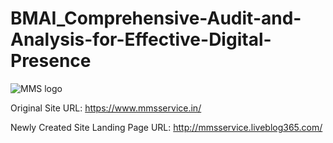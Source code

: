 # BMAI_Comprehensive-Audit-and-Analysis-for-Effective-Digital-Presence
![MMS logo](https://github.com/user-attachments/assets/176ba381-b22c-4dcf-9d9b-0522f3f852dd)

Original Site URL: https://www.mmsservice.in/

Newly Created Site Landing Page URL: http://mmsservice.liveblog365.com/
